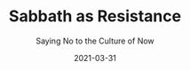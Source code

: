 ---
date: 2021-03-31
dateYear: 2021
isbn: 9780664263294
title: Sabbath as Resistance
subtitle: Saying No to the Culture of Now
description: "The Sabbath is not simply about keeping rules but rather about becoming a whole person and restoring a whole society. Brueggemann calls out our 24/7 society of consumption, a society in which we live to achieve, accomplish, perform, and possess. We want more, own more, use more, eat more, and drink more. Brueggemann shows readers how keeping the Sabbath allows us to break this restless cycle and focus on what is truly important: God, other people, all life. Perfect for groups or self-reflection, Sabbath as Resistance offers a transformative vision of the wholeness God intends, giving world-weary Christians a glimpse of a more fulfilling and simpler life through Sabbath observance."
cover: cover-sabbath-as-resistance.jpeg
coverGoogle: https://books.google.com/books/content?id=WQT3twEACAAJ&printsec=frontcover&img=1&zoom=1&source=gbs_api
pageCount: 150
authors: Walter Brueggemann
publishers: Presbyterian Publishing Corporation
published: 2017
publishedYear: 2016
shelves:
- non-fiction
- faith
favorite: true
---